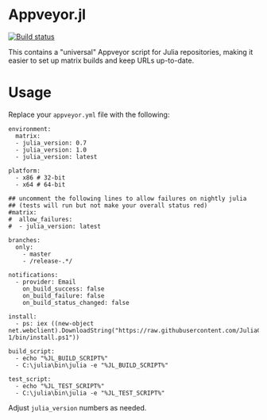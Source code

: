# Appveyor.jl

[![Build status](https://ci.appveyor.com/api/projects/status/rbca6b6qclxqdhwx/branch/version-1?svg=true)](https://ci.appveyor.com/project/simonbyrne/appveyor-jl)

This contains a "universal" Appveyor script for Julia repositories, making it easier to set up matrix builds and keep URLs up-to-date.

# Usage

Replace your `appveyor.yml` file with the following:

```
environment:
  matrix:
  - julia_version: 0.7
  - julia_version: 1.0
  - julia_version: latest

platform:
  - x86 # 32-bit
  - x64 # 64-bit

## uncomment the following lines to allow failures on nightly julia
## (tests will run but not make your overall status red)
#matrix:
#  allow_failures:
#  - julia_version: latest

branches:
  only:
    - master
    - /release-.*/

notifications:
  - provider: Email
    on_build_success: false
    on_build_failure: false
    on_build_status_changed: false

install:
  - ps: iex ((new-object net.webclient).DownloadString("https://raw.githubusercontent.com/JuliaCI/Appveyor.jl/version-1/bin/install.ps1"))

build_script:
  - echo "%JL_BUILD_SCRIPT%"
  - C:\julia\bin\julia -e "%JL_BUILD_SCRIPT%"

test_script:
  - echo "%JL_TEST_SCRIPT%"
  - C:\julia\bin\julia -e "%JL_TEST_SCRIPT%"
```

Adjust `julia_version` numbers as needed.
